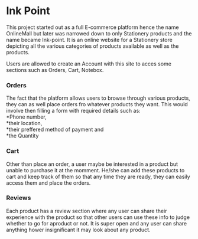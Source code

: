 ﻿# Ink Point
This project started out as a full E-commerce platform hence the name OnlineMall but later was narrowed down to only Stationery products and the name became Ink-point. 
It is an online website for a Stationery store depicting all the various categories of products available as well as the products.

Users are allowed to create an Account with this site to acces some sections such as Orders, Cart, Notebox.

<h3>Orders</h3>
The fact that the platform allows users to browse through various products, they can as well place orders fro whatever products they want.
This would involve then filling a form with required details such as:<br>
*Phone number,<br> 
*their location,<br> 
*their preffered method of payment and<br>
*the Quantity 

<h3>Cart</h3>
Other than place an order, a user maybe be interested in a product but unable to purchase it at the momment. He/she can add these products to cart and keep track of them so that any time they are ready, they can easily access them and place the orders.

<h3>Reviews</h3>
Each product has a review section where any user can share their experience with the product so that other users can use these info to judge whether to go for  aproduct or not. It is super open and any user can share anything hower insignificant it may look about any product.

